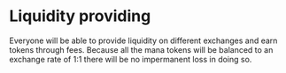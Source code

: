 # Liquidity providing

Everyone will be able to provide liquidity on different exchanges and earn tokens through fees. Because all the mana tokens will be balanced to an exchange rate of 1:1 there will be no impermanent loss in doing so.
